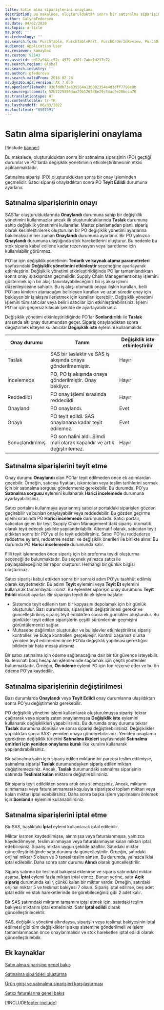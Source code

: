 ```yaml
---
title: Satın alma siparişlerini onaylama
description: Bu makalede, oluşturulduktan sonra bir satınalma siparişinin geçtiği durumlar ve satınalma siparişlerinde değişiklik yönetiminin etkinleştirilmesinin etkisi açıklanmaktadır.
author: GalynaFedorova
ms.date: 04/02/2020
ms.topic: article
ms.prod: ''
ms.technology: ''
ms.search.form: PurchTable, PurchTablePart, PurchOrderInReview, PurchOrderApproved, PurchOrderInDraft, PurchOrderAssignedToMe, VendPurchOrderJournalListPage, PurchTableWorkflowDropDialog, VendPurchOrderJournal
audience: Application User
ms.reviewer: kamaybac
ms.custom: 93143
ms.assetid: cd12a944-c52c-4579-a301-7abe1d237c72
ms.search.region: Global
ms.search.industry: ''
ms.author: gfedorova
ms.search.validFrom: 2016-02-28
ms.dyn365.ops.version: AX 7.0.0
ms.openlocfilehash: 936fddb73a639564a136002354a4d3dff7798e0b
ms.sourcegitcommit: 52b7225350daa29b1263d8e29c54ac9e20bcca70
ms.translationtype: HT
ms.contentlocale: tr-TR
ms.lasthandoff: 06/03/2022
ms.locfileid: "8907391"
---
```

# <a name="approve-and-confirm-purchase-orders"></a>Satın alma siparişlerini onaylama

[!include [banner](../includes/banner.md)]

Bu makalede, oluşturulduktan sonra bir satınalma siparişinin (PO) geçtiği durumlar ve PO'larda değişiklik yönetiminin etkinleştirilmesinin etkisi açıklanmaktadır.

Satınalma siparişi (PO) oluşturulduktan sonra bir onay işleminden geçmelidir. Satıcı siparişi onayladıktan sonra PO **Teyit Edildi** durumuna ayarlanır.

## <a name="approval-of-purchase-orders"></a>Satınalma siparişlerinin onayı
SAS'lar oluşturulduklarında **Onaylandı** durumuna sahip bir değişiklik yönetimini kullanmazlar ancak ilk oluşturulduklarında **Taslak** durumuna sahip değişiklik yönetimini kullanırlar. Master planlamadan planlı sipariş olarak kesinleştirilerek oluşturulan bir PO değişiklik yönetimi ayarlarına bakılmaksızın her zaman **Onaylandı** durumuna ayarlanır. Bir PO yalnızca **Onaylandı** durumuna ulaştığında stok hareketlerini oluşturur. Bu nedenle bu stok sipariş kabul edilene kadar rezervasyon veya işaretleme için kullanılabilir görünmez.

PO'lar için değişiklik yönetimini **Tedarik ve kaynak atama parametreleri** sayfasındaki **Değişiklik yönetimini etkinleştir** seçeneğine ayarlayarak etkinleştirin. Değişiklik yönetimi etkinleştirildiğinde PO'lar tamamlandıktan sonra onay iş akışından geçmelidir. Supply Chain Management onay işlemini göstermek için bir akışı tanımlayabileceğiniz bir iş akışı işlemi düzenleyicisine sahiptir. Bu iş akışı otomatik onaya ilişkin kuralları, belli PO'lara kimlerin atanacağını belirleyen kuralları ve uzun süredir onay için bekleyen bir iş akışını ilerletmek için kuralları içerebilir. Değişiklik yönetimi işlemini tüm satıcılar veya belirli satıcılar için etkinleştirebilirsiniz. İşlemi PO'lar için geçersiz kılacak şekilde de ayarlayabilirsiniz.

Değişiklik yönetimi etkinleştirildiğinde PO'lar **Sonlandırıldı** ile **Taslak** arasında altı onay durumundan geçer. Sipariş onaylandıktan sonra değiştirmek isteyen kullanıcılar **Değişiklik iste** eylemini kullanmalıdır.

| Onay durumu | Tanım                                                                      | Değişiklik iste etkinleştirilir |
|-----------------|----------------------------------------------------------------------------------|---------------------------|
| Taslak           | SAS bir taslaktır ve SAS iş akışında onaya gönderilmemiştir.     | Hayır                        |
| İncelemede       | PO, PO iş akışında onaya gönderilmiştir. Onay bekliyor.       | Hayır                        |
| Reddedildi        | PO onay işlemi sırasında reddedildi.                                 | Hayır                        |
| Onaylandı        | PO onaylandı.                                                             | Evet                       |
| Onaylı       | PO teyit edildi. SAS onaylanana kadar teyit edilemez.        | Evet                       |
| Sonuçlandırılmış       | PO son halini aldı. Şimdi mali olarak kapalıdır ve artık değiştirilemez. | Hayır                        |

## <a name="confirming-purchase-orders"></a>Satınalma siparişlerini teyit etme
Onay durumu **Onaylandı** olan PO'lar teyit edilmeden önce ek adımlardan geçebilir. Örneğin, satıcıya fiyatları, iskontoları veya teslim tarihlerini sormak için bir satınalma sorgusu göndermeniz gerekebilir. Bu durumda, PO'yu **Satınalma sorgusu** eylemini kullanarak **Harici incelemede** durumuna ayarlayabilirsiniz.

Satıcı portalını kullanmaya ayarlanmış satıcılar portaldaki siparişleri gözden geçirebilir ve bunları onaylayabilir veya reddedebilir. Bu gözden geçirme işlemi sırasında PO **Harici incelemede** durumundadır. Satıcı portalı, satıcıdan gelen bir teyit Supply Chain Management'daki siparişi otomatik olarak teyit edecek şekilde yapılandırılabilir. Alternatif olarak, satıcıdan teyit aldıktan sonra bir PO'yu el ile teyit edebilirsiniz. Satıcı PO'yu reddederse reddetme eylemi, reddetme nedeni ve değişiklik önerileri ile birlikte alınır. Bu durumda PO **Harici incelemede** durumunda kalır.

Fiili teyit işlenmeden önce sipariş için bir proforma teyidi oluşturma seçeneği de bulunmaktadır. Bu seçenek yalnızca satıcı ile paylaşabileceğiniz bir rapor oluşturur. Herhangi bir günlük bilgisi oluşturmaz.

Satıcı siparişi kabul ettikten sonra bir sonraki adım PO'yu taahhüt edilmiş olarak kaydetmektir. Bu adımı **Teyit** eylemini veya **Teyit Et** eylemini kullanarak tamamlayabilirsiniz. Bu eylemler siparişin onay durumunu **Teyit Edildi** olarak ayarlar. Bir siparişin teyidi iki ek işlem başlatır:

-   Sistemde teyit edilenin tam bir kopyasını depolamak için bir günlük oluşturulur. Bazı durumlarda, siparişlerin değiştirilmesi gerekir ve güncelleştirilmiş sipariş teyit edildikten sonra ek günlükler oluşturulur. Bu günlükler teyit edilen siparişlerin çeşitli sürümlerinin geçmişini görüntülemenizi sağlar.
-   Muhasebe dağılımları oluşturulur ve bu işlevler etkinleştirilirse sipariş kontrolleri ve bütçe kontrolleri gerçekleşir. Kontrol başarısız olursa yeniden teyit edilmeden önce PO'da değişiklik yapılması gerektiğini bildiren bir hata mesajı alırsınız.

Bir satıcı satınalma için ödeme sağlanacağına dair bir tür güvence isteyebilir. Bu teminatı borç hesapları işlemlerinde sağlamak için çeşitli yöntemler bulunmaktadır. Örneğin, **Ön ödeme** eylemi PO için fon rezerve eder ve bu ön ödeme PO'ya kaydedilir.

## <a name="changing-purchase-orders"></a>Satınalma siparişlerinin değiştirilmesi
Bazı durumlarda **Onaylandı** veya **Teyit Edildi** onay durumlarına ulaşıldıktan sonra PO'yu değiştirmeniz gerekebilir.

PO değişiklik yönetimi işlemi kullanılarak oluşturulmuşsa siparişi tekrar çağırarak veya sipariş zaten onaylanmışsa **Değişiklik iste** eylemini kullanarak değişiklikleri yapabilirsiniz. Bu durumda onay durumu tekrar **Taslak** durumuna dönüşür ve sonra siparişi değiştirebilirsiniz. Değişiklikler yapıldıktan sonra SAS'ı yeniden onaya gönderebilirsiniz. Yeniden onaylama gerektiren değişiklik türlerini **Satınalma ilkeleri** sayfasındaki **Satınalma emirleri için yeniden onaylama kuralı** ilke kuralını kullanarak yapılandırabilirsiniz.

Bir satınalma satırı için sipariş edilen miktarın bir parçası teslim edilmişse, satınalma siparişi **Taslak** durumundayken sipariş edilen miktarı değiştiremezsiniz. Ancak, **Taslak** durumundaki satınalma siparişinin satırında **Teslimat kalan** miktarını değiştirebilirsiniz.

Bir sipariş teyit edildikten sonra artık onu silemezsiniz. Ancak, miktarın alınmaması veya faturalanmaması koşuluyla siparişteki toplam miktarı veya kalan miktarı iptal edebilirsiniz. Daha sonra başka işlem yapılmasını önlemek için **Sonlandır** eylemini kullanabilirsiniz. 


## <a name="canceling-purchase-orders"></a>Satınalma siparişlerini iptal etme

Bir SAS, başlıktaki **İptal** eylemi kullanılarak iptal edilebilir.

Miktar kısmen kaydedilmişse, alınmışsa veya faturalanmışsa, yalnızca kaydedilmeyen, teslim alınmayan veya faturalanmayan kalan miktarı iptal edebilirsiniz. Sipariş miktarı uygun şekilde azaltılır. Satırdaki miktar güncelleştirildiğinde satır durumu da güncelleştirilir. Örneğin, satırdaki orijinal miktar 5 olsun ve 3 tanesi teslim alınsın. Bu durumda, yalnızca ikisi iptal edilebilir. Daha sonra satır durumu **Alındı** olarak güncelleştirilir.

Sipariş satırına bir teslimat bakiyesi eklenirse ve sipariş satırındaki miktarı aşarsa, **İptal** eylemi fazla miktarı iptal etmez. Bunun yerine, satır **Açık sipariş** durumunda kalır, çünkü kalan bir miktar vardır. Örneğin, satırdaki orijinal miktar 5 ve teslimat bakiyesi 7 olsun. Sipariş iptal edilirse, beş adet iptal edilir ve stok hareketlerinde de görebileceğiniz gibi 2 adet kalır.

Bir SAS satırındaki miktarın tamamını iptal etmek için, satırdaki teslim bakiyesi miktarını iptal etmelisiniz. Satır **İptal edildi** olarak güncelleştirilecektir.

SAS, değişiklik yönetimi altındaysa, siparişin veya teslimat bakiyesinin iptal edilmesi gibi tüm değişiklikler iş akışı sistemine gönderilmeli ve işlem tamamlanmadan önce onaylanmalıdır ve stok hareketleri iptal edildi olarak güncelleştirilebilir.

## <a name="additional-resources"></a>Ek kaynaklar

[Satın alma siparişine genel bakış](purchase-order-overview.md)

[Satınalma siparişleri oluşturma](purchase-order-creation.md)

[Ürün girişi ve satınalma siparişleri karşılaştırması](product-receipt-against-purchase-orders.md)

[Satıcı faturalarına genel bakış](../../finance/accounts-payable/vendor-invoices-overview.md)





[!INCLUDE[footer-include](../../includes/footer-banner.md)]